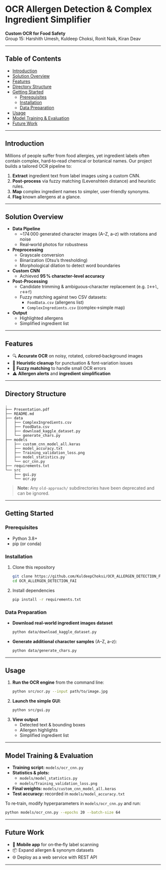 # OCR Allergen Detection & Complex Ingredient Simplifier

**Custom OCR for Food Safety**  
Group 15:  Harshith Umesh, Kuldeep Choksi, Ronit Naik, Kiran Deav

---

## Table of Contents

- [Introduction](#introduction)  
- [Solution Overview](#solution-overview)  
- [Features](#features)  
- [Directory Structure](#directory-structure)  
- [Getting Started](#getting-started)  
  - [Prerequisites](#prerequisites)  
  - [Installation](#installation)  
  - [Data Preparation](#data-preparation)  
- [Usage](#usage)  
- [Model Training & Evaluation](#model-training--evaluation)  
- [Future Work](#future-work)  

---

## Introduction

Millions of people suffer from food allergies, yet ingredient labels often contain complex, hard‑to‑read chemical or botanical names. Our project builds a tailored OCR pipeline to:

1. **Extract** ingredient text from label images using a custom CNN.  
2. **Post‑process** via fuzzy matching (Levenshtein distance) and heuristic rules.  
3. **Map** complex ingredient names to simpler, user‑friendly synonyms.  
4. **Flag** known allergens at a glance.

---


## Solution Overview

- **Data Pipeline**  
  - ~174 000 generated character images (A–Z, a–z) with rotations and noise  
  - Real‑world photos for robustness  
- **Preprocessing**  
  - Grayscale conversion  
  - Binarization (Otsu’s thresholding)  
  - Morphological dilation to detect word boundaries  
- **Custom CNN**  
  - Achieved **95 % character‑level accuracy**  
- **Post‑Processing**  
  - Candidate trimming & ambiguous‑character replacement (e.g. `I`↔`l`, `r`↔`f`)  
  - Fuzzy matching against two CSV datasets:  
    - `FoodData.csv` (allergens list)  
    - `ComplexIngredients.csv` (complex→simple map)  
- **Output**  
  - Highlighted allergens  
  - Simplified ingredient list  

---

## Features

- 🔍 **Accurate OCR** on noisy, rotated, colored‑background images  
- 🧹 **Heuristic cleanup** for punctuation & font‑variation issues  
- 🔗 **Fuzzy matching** to handle small OCR errors  
- ⚠️ **Allergen alerts** and **ingredient simplification**  

---



## Directory Structure

```
.
├── Presentation.pdf
├── README.md
├── data
│   ├── ComplexIngredients.csv
│   ├── FoodData.csv
│   ├── download_kaggle_dataset.py
│   └── generate_chars.py
├── models
│   ├── custom_cnn_model_all.keras
│   ├── model_accuracy.txt
│   ├── Training_validation_loss.png
│   ├── model_statistics.py
│   └── ocr_cnn.py
├── requirements.txt
└── src
    ├── gui.py
    └── ocr.py
```

> **Note:** Any `old-approach/` subdirectories have been deprecated and can be ignored.

---

## Getting Started

### Prerequisites

- Python 3.8+  
- pip (or conda)

### Installation

1. Clone this repository  
   ```bash
   git clone https://github.com/KuldeepChoksi/OCR_ALLERGEN_DETECTION_FAI.git
   cd OCR_ALLERGEN_DETECTION_FAI
   ```
2. Install dependencies  
   ```bash
   pip install -r requirements.txt
   ```

### Data Preparation

- **Download real‑world ingredient images dataset** 
  ```bash
  python data/download_kaggle_dataset.py
  ```
- **Generate additional character samples** (A–Z, a–z):  
  ```bash
  python data/generate_chars.py
  ```

---

## Usage

1. **Run the OCR engine** from the command line:  
   ```bash
   python src/ocr.py --input path/to/image.jpg
   ```
2. **Launch the simple GUI**:  
   ```bash
   python src/gui.py
   ```
3. **View output**  
   - Detected text & bounding boxes  
   - Allergen highlights  
   - Simplified ingredient list  

---

## Model Training & Evaluation

- **Training script:** `models/ocr_cnn.py`  
- **Statistics & plots:**  
  - `models/model_statistics.py`  
  - `models/Training_validation_loss.png`  
- **Final weights:** `models/custom_cnn_model_all.keras`  
- **Test accuracy:** recorded in `models/model_accuracy.txt`  

To re‑train, modify hyperparameters in `models/ocr_cnn.py` and run:

```bash
python models/ocr_cnn.py --epochs 20 --batch-size 64
```

---

## Future Work

- 📱 **Mobile app** for on‑the‑fly label scanning  
- 📦 Expand allergen & synonym datasets  
- 🌐 Deploy as a web service with REST API  

---



